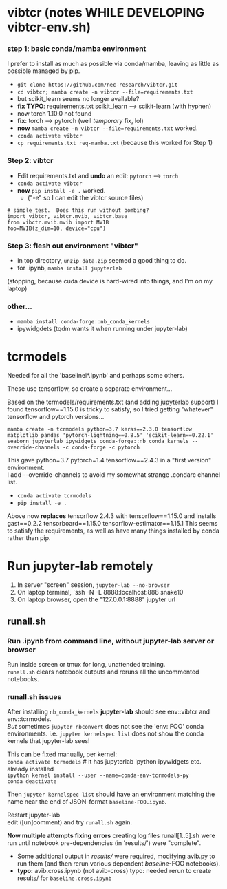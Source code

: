 # vibtcr (notes WHILE DEVELOPING vibtcr-env.sh)
### step 1: basic conda/mamba environment
I prefer to install as much as possible via conda/mamba,
leaving as little as possible managed by pip.

- `git clone https://github.com/nec-research/vibtcr.git`
- `cd vibtcr; mamba create -n vibtcr --file=requirements.txt`
- but scikit\_learn seems no longer available?
- **fix TYPO**: requirements.txt scikit\_learn --> scikit-learn (with hyphen)
- now torch 1.10.0 not found
- **fix**: torch --> pytorch  (well *temporary* fix, lol)
- **now** `mamba create -n vibtcr --file=requirements.txt` worked.
- `conda activate vibtcr`
- `cp requirements.txt req-mamba.txt` (because this worked for Step 1)
### Step 2: vibtcr
- Edit requirements.txt and **undo** an edit: `pytorch` --> `torch`
- `conda activate vibtcr`
- **now** `pip install -e .` worked.
    - ("-e" so I can edit the vibtcr source files)
```
# simple test.  Does this run without bombing?
import vibtcr, vibtcr.mvib, vibtcr.base
from vibctr.mvib.mvib import MVIB
foo=MVIB(z_dim=10, device="cpu")

```
### Step 3: flesh out environment "vibtcr"
- in top directory, `unzip data.zip` seemed a good thing to do.
- for .ipynb, `mamba install jupyterlab`

(stopping, because cuda device is hard-wired into things, and I'm on my laptop)

### other...
- `mamba install conda-forge::nb_conda_kernels`
- ipywidgdets (tqdm wants it when running under jupyter-lab)

# tcrmodels
Needed for all the 'baselinei\*.ipynb' and perhaps some others.

These use tensorflow, so create a separate environment...

Based on the tcrmodels/requirements.txt (and adding jupyterlab support) I
found tensorflow==1.15.0 is tricky to satisfy, so I tried
getting "whatever" tensorflow and pytorch versions...

`mamba create -n tcrmodels python=3.7 keras==2.3.0 tensorflow matplotlib pandas 'pytorch-lightning==0.8.5' 'scikit-learn==0.22.1' seaborn jupyterlab ipywidgets conda-forge::nb_conda_kernels --override-channels -c conda-forge -c pytorch`

This gave python=3.7 pytorch=1.4 tensorflow==2.4.3 in a "first version" environment.  
I add --override-channels to avoid my somewhat strange .condarc channel list.

- `conda activate tcrmodels`
- `pip install -e .`

Above now **replaces** tensorflow 2.4.3 with tensorflow==1.15.0 and installs gast==0.2.2 tensorboard==1.15.0 tensorflow-estimator==1.15.1
This seems to satisfy the requirements, as well as have many things installed by conda rather than pip.

# Run jupyter-lab remotely
1. In server "screen" session, `jupyter-lab --no-browser`
2. On laptop terminal, `ssh -N -L 8888:localhost:888 snake10
3. On laptop browser, open the "127.0.0.1:8888" jupyter url

## runall.sh
### Run .ipynb from command line, without jupyter-lab server or browser
Run inside screen or tmux for long, unattended training.  
`runall.sh` clears notebook outputs and reruns all the uncommented notebooks.

### runall.sh issues
After installing `nb_conda_kernels` **jupyter-lab** should see env::vibtcr and env::tcrmodels.  
*But* sometimes `jupyter nbconvert` does not see the 'env::FOO' conda environments.
i.e. `jupyter kernelspec list` does not show the conda kernels that jupyter-lab sees!

This can be fixed manually, per kernel:  
`conda activate tcrmodels`  # it has jupyterlab ipython ipywidgets etc. already installed  
`ipython kernel install --user --name=conda-env-tcrmodels-py`  
`conda deactivate`

Then `jupyter kernelspec list` should have an environment matching the name near the
end of JSON-format `baseline-FOO.ipynb`.

Restart jupyter-lab  
edit ([un]comment) and try `runall.sh` again.

**Now multiple attempts fixing errors** creating log files runall[1..5].sh
were run until notebook pre-dependencies (in 'results/') were "complete".

- Some additional output in *results/* were required, modifying avib.py to run
them (and then rerun various dependent *baseline*-FOO notebooks).
- **typo:** avib.cross.ipynb (not avib-cross) typo: needed rerun to create
results/ for `baseline.cross.ipynb`


